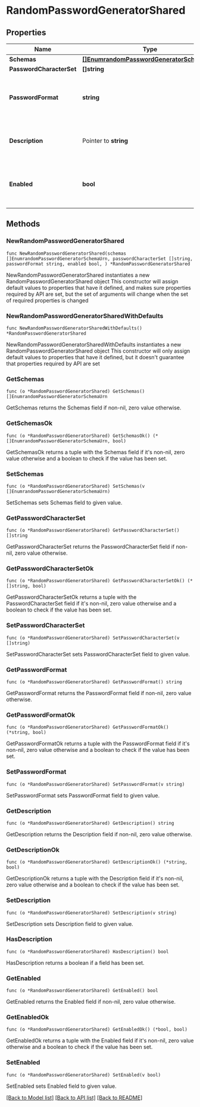 # RandomPasswordGeneratorShared

## Properties

Name | Type | Description | Notes
------------ | ------------- | ------------- | -------------
**Schemas** | [**[]EnumrandomPasswordGeneratorSchemaUrn**](EnumrandomPasswordGeneratorSchemaUrn.md) |  | 
**PasswordCharacterSet** | **[]string** |  | 
**PasswordFormat** | **string** | Specifies the format to use for the generated password. | 
**Description** | Pointer to **string** | A description for this Password Generator | [optional] 
**Enabled** | **bool** | Indicates whether the Password Generator is enabled for use. | 

## Methods

### NewRandomPasswordGeneratorShared

`func NewRandomPasswordGeneratorShared(schemas []EnumrandomPasswordGeneratorSchemaUrn, passwordCharacterSet []string, passwordFormat string, enabled bool, ) *RandomPasswordGeneratorShared`

NewRandomPasswordGeneratorShared instantiates a new RandomPasswordGeneratorShared object
This constructor will assign default values to properties that have it defined,
and makes sure properties required by API are set, but the set of arguments
will change when the set of required properties is changed

### NewRandomPasswordGeneratorSharedWithDefaults

`func NewRandomPasswordGeneratorSharedWithDefaults() *RandomPasswordGeneratorShared`

NewRandomPasswordGeneratorSharedWithDefaults instantiates a new RandomPasswordGeneratorShared object
This constructor will only assign default values to properties that have it defined,
but it doesn't guarantee that properties required by API are set

### GetSchemas

`func (o *RandomPasswordGeneratorShared) GetSchemas() []EnumrandomPasswordGeneratorSchemaUrn`

GetSchemas returns the Schemas field if non-nil, zero value otherwise.

### GetSchemasOk

`func (o *RandomPasswordGeneratorShared) GetSchemasOk() (*[]EnumrandomPasswordGeneratorSchemaUrn, bool)`

GetSchemasOk returns a tuple with the Schemas field if it's non-nil, zero value otherwise
and a boolean to check if the value has been set.

### SetSchemas

`func (o *RandomPasswordGeneratorShared) SetSchemas(v []EnumrandomPasswordGeneratorSchemaUrn)`

SetSchemas sets Schemas field to given value.


### GetPasswordCharacterSet

`func (o *RandomPasswordGeneratorShared) GetPasswordCharacterSet() []string`

GetPasswordCharacterSet returns the PasswordCharacterSet field if non-nil, zero value otherwise.

### GetPasswordCharacterSetOk

`func (o *RandomPasswordGeneratorShared) GetPasswordCharacterSetOk() (*[]string, bool)`

GetPasswordCharacterSetOk returns a tuple with the PasswordCharacterSet field if it's non-nil, zero value otherwise
and a boolean to check if the value has been set.

### SetPasswordCharacterSet

`func (o *RandomPasswordGeneratorShared) SetPasswordCharacterSet(v []string)`

SetPasswordCharacterSet sets PasswordCharacterSet field to given value.


### GetPasswordFormat

`func (o *RandomPasswordGeneratorShared) GetPasswordFormat() string`

GetPasswordFormat returns the PasswordFormat field if non-nil, zero value otherwise.

### GetPasswordFormatOk

`func (o *RandomPasswordGeneratorShared) GetPasswordFormatOk() (*string, bool)`

GetPasswordFormatOk returns a tuple with the PasswordFormat field if it's non-nil, zero value otherwise
and a boolean to check if the value has been set.

### SetPasswordFormat

`func (o *RandomPasswordGeneratorShared) SetPasswordFormat(v string)`

SetPasswordFormat sets PasswordFormat field to given value.


### GetDescription

`func (o *RandomPasswordGeneratorShared) GetDescription() string`

GetDescription returns the Description field if non-nil, zero value otherwise.

### GetDescriptionOk

`func (o *RandomPasswordGeneratorShared) GetDescriptionOk() (*string, bool)`

GetDescriptionOk returns a tuple with the Description field if it's non-nil, zero value otherwise
and a boolean to check if the value has been set.

### SetDescription

`func (o *RandomPasswordGeneratorShared) SetDescription(v string)`

SetDescription sets Description field to given value.

### HasDescription

`func (o *RandomPasswordGeneratorShared) HasDescription() bool`

HasDescription returns a boolean if a field has been set.

### GetEnabled

`func (o *RandomPasswordGeneratorShared) GetEnabled() bool`

GetEnabled returns the Enabled field if non-nil, zero value otherwise.

### GetEnabledOk

`func (o *RandomPasswordGeneratorShared) GetEnabledOk() (*bool, bool)`

GetEnabledOk returns a tuple with the Enabled field if it's non-nil, zero value otherwise
and a boolean to check if the value has been set.

### SetEnabled

`func (o *RandomPasswordGeneratorShared) SetEnabled(v bool)`

SetEnabled sets Enabled field to given value.



[[Back to Model list]](../README.md#documentation-for-models) [[Back to API list]](../README.md#documentation-for-api-endpoints) [[Back to README]](../README.md)


